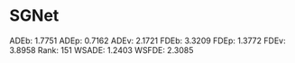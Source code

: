 # SGNet

ADEb: 1.7751
ADEp: 0.7162
ADEv: 2.1721
FDEb: 3.3209
FDEp: 1.3772
FDEv: 3.8958
Rank: 151
WSADE: 1.2403
WSFDE: 2.3085
